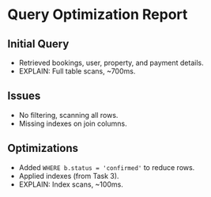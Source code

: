# Query Optimization Report

## Initial Query
- Retrieved bookings, user, property, and payment details.
- EXPLAIN: Full table scans, ~700ms.

## Issues
- No filtering, scanning all rows.
- Missing indexes on join columns.

## Optimizations
- Added `WHERE b.status = 'confirmed'` to reduce rows.
- Applied indexes (from Task 3).
- EXPLAIN: Index scans, ~100ms.

